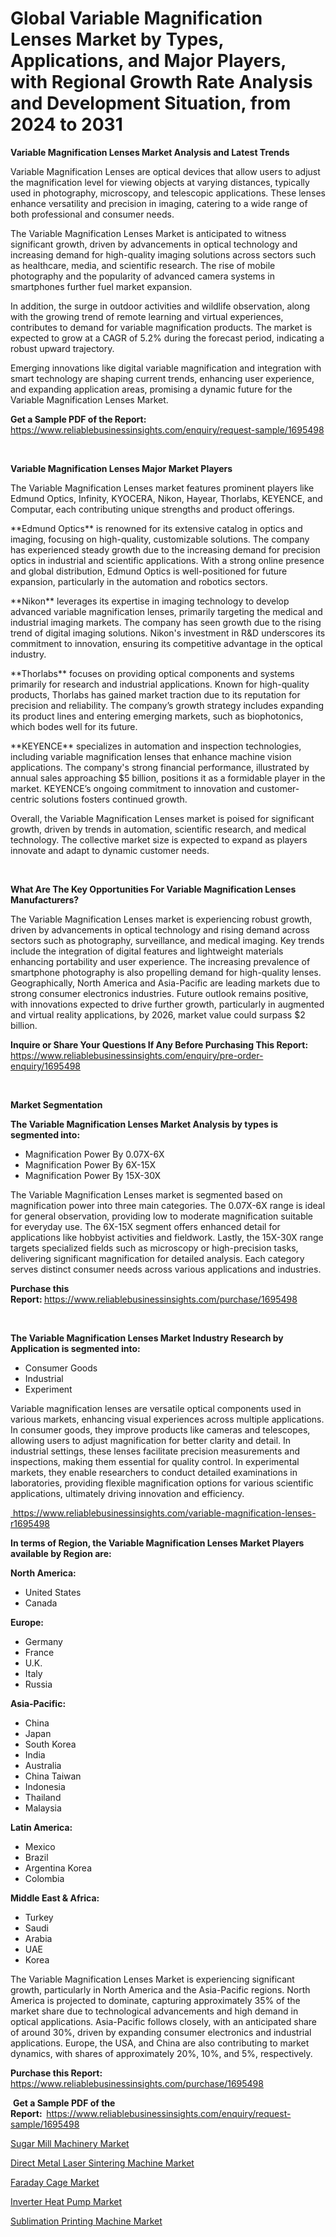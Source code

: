 <p><h1>Global Variable Magnification Lenses Market by Types, Applications, and Major Players, with Regional Growth Rate Analysis and Development Situation, from 2024 to 2031</h1></p><p><strong>Variable Magnification Lenses Market Analysis and Latest Trends</strong></p>
<p><p>Variable Magnification Lenses are optical devices that allow users to adjust the magnification level for viewing objects at varying distances, typically used in photography, microscopy, and telescopic applications. These lenses enhance versatility and precision in imaging, catering to a wide range of both professional and consumer needs.</p><p>The Variable Magnification Lenses Market is anticipated to witness significant growth, driven by advancements in optical technology and increasing demand for high-quality imaging solutions across sectors such as healthcare, media, and scientific research. The rise of mobile photography and the popularity of advanced camera systems in smartphones further fuel market expansion. </p><p>In addition, the surge in outdoor activities and wildlife observation, along with the growing trend of remote learning and virtual experiences, contributes to demand for variable magnification products. The market is expected to grow at a CAGR of 5.2% during the forecast period, indicating a robust upward trajectory. </p><p>Emerging innovations like digital variable magnification and integration with smart technology are shaping current trends, enhancing user experience, and expanding application areas, promising a dynamic future for the Variable Magnification Lenses Market.</p></p>
<p><strong>Get a Sample PDF of the Report:&nbsp;</strong> <a href="https://www.reliablebusinessinsights.com/enquiry/request-sample/1695498?utm_campaign=1721&utm_medium=2&utm_source=Github&utm_content=ia&utm_term=19102024&utm_id=variable-magnification-lenses">https://www.reliablebusinessinsights.com/enquiry/request-sample/1695498</a></p>
<p>&nbsp;</p>
<p><strong>Variable Magnification Lenses Major Market Players</strong></p>
<p><p>The Variable Magnification Lenses market features prominent players like Edmund Optics, Infinity, KYOCERA, Nikon, Hayear, Thorlabs, KEYENCE, and Computar, each contributing unique strengths and product offerings.</p><p>**Edmund Optics** is renowned for its extensive catalog in optics and imaging, focusing on high-quality, customizable solutions. The company has experienced steady growth due to the increasing demand for precision optics in industrial and scientific applications. With a strong online presence and global distribution, Edmund Optics is well-positioned for future expansion, particularly in the automation and robotics sectors.</p><p>**Nikon** leverages its expertise in imaging technology to develop advanced variable magnification lenses, primarily targeting the medical and industrial imaging markets. The company has seen growth due to the rising trend of digital imaging solutions. Nikon's investment in R&D underscores its commitment to innovation, ensuring its competitive advantage in the optical industry.</p><p>**Thorlabs** focuses on providing optical components and systems primarily for research and industrial applications. Known for high-quality products, Thorlabs has gained market traction due to its reputation for precision and reliability. The company’s growth strategy includes expanding its product lines and entering emerging markets, such as biophotonics, which bodes well for its future.</p><p>**KEYENCE** specializes in automation and inspection technologies, including variable magnification lenses that enhance machine vision applications. The company's strong financial performance, illustrated by annual sales approaching $5 billion, positions it as a formidable player in the market. KEYENCE’s ongoing commitment to innovation and customer-centric solutions fosters continued growth.</p><p>Overall, the Variable Magnification Lenses market is poised for significant growth, driven by trends in automation, scientific research, and medical technology. The collective market size is expected to expand as players innovate and adapt to dynamic customer needs.</p></p>
<p>&nbsp;</p>
<p><strong>What Are The Key Opportunities For Variable Magnification Lenses Manufacturers?</strong></p>
<p><p>The Variable Magnification Lenses market is experiencing robust growth, driven by advancements in optical technology and rising demand across sectors such as photography, surveillance, and medical imaging. Key trends include the integration of digital features and lightweight materials enhancing portability and user experience. The increasing prevalence of smartphone photography is also propelling demand for high-quality lenses. Geographically, North America and Asia-Pacific are leading markets due to strong consumer electronics industries. Future outlook remains positive, with innovations expected to drive further growth, particularly in augmented and virtual reality applications, by 2026, market value could surpass $2 billion.</p></p>
<p><strong>Inquire or Share Your Questions If Any Before Purchasing This Report:</strong> <a href="https://www.reliablebusinessinsights.com/enquiry/pre-order-enquiry/1695498?utm_campaign=1721&utm_medium=2&utm_source=Github&utm_content=ia&utm_term=19102024&utm_id=variable-magnification-lenses">https://www.reliablebusinessinsights.com/enquiry/pre-order-enquiry/1695498</a></p>
<p>&nbsp;</p>
<p><strong>Market Segmentation</strong></p>
<p><strong>The Variable Magnification Lenses Market Analysis by types is segmented into:</strong></p>
<p><ul><li>Magnification Power By 0.07X-6X</li><li>Magnification Power By 6X-15X</li><li>Magnification Power By 15X-30X</li></ul></p>
<p><p>The Variable Magnification Lenses market is segmented based on magnification power into three main categories. The 0.07X-6X range is ideal for general observation, providing low to moderate magnification suitable for everyday use. The 6X-15X segment offers enhanced detail for applications like hobbyist activities and fieldwork. Lastly, the 15X-30X range targets specialized fields such as microscopy or high-precision tasks, delivering significant magnification for detailed analysis. Each category serves distinct consumer needs across various applications and industries.</p></p>
<p><strong>Purchase this Report:&nbsp;</strong><a href="https://www.reliablebusinessinsights.com/purchase/1695498?utm_campaign=1721&utm_medium=2&utm_source=Github&utm_content=ia&utm_term=19102024&utm_id=variable-magnification-lenses">https://www.reliablebusinessinsights.com/purchase/1695498</a></p>
<p>&nbsp;</p>
<p><strong>The Variable Magnification Lenses Market Industry Research by Application is segmented into:</strong></p>
<p><ul><li>Consumer Goods</li><li>Industrial</li><li>Experiment</li></ul></p>
<p><p>Variable magnification lenses are versatile optical components used in various markets, enhancing visual experiences across multiple applications. In consumer goods, they improve products like cameras and telescopes, allowing users to adjust magnification for better clarity and detail. In industrial settings, these lenses facilitate precision measurements and inspections, making them essential for quality control. In experimental markets, they enable researchers to conduct detailed examinations in laboratories, providing flexible magnification options for various scientific applications, ultimately driving innovation and efficiency.</p></p>
<p><a href="https://www.reliablebusinessinsights.com/variable-magnification-lenses-r1695498?utm_campaign=1721&utm_medium=2&utm_source=Github&utm_content=ia&utm_term=19102024&utm_id=variable-magnification-lenses">&nbsp;https://www.reliablebusinessinsights.com/variable-magnification-lenses-r1695498</a></p>
<p><strong>In terms of Region, the Variable Magnification Lenses Market Players available by Region are:</strong></p>
<p>
    <p> <strong> North America: </strong>
        <ul>
            <li>United States</li>
            <li>Canada</li>
        </ul>
        </p> 
    <p> <strong> Europe: </strong>
        <ul>
            <li>Germany</li>
            <li>France</li>
            <li>U.K.</li>
            <li>Italy</li>
            <li>Russia</li>
        </ul>
        </p> 
    <p> <strong> Asia-Pacific: </strong>
        <ul>
            <li>China</li>
            <li>Japan</li>
            <li>South Korea</li>
            <li>India</li>
            <li>Australia</li>
            <li>China Taiwan</li>
            <li>Indonesia</li>
            <li>Thailand</li>
            <li>Malaysia</li>
        </ul>
        </p> 
    <p> <strong> Latin America: </strong>
        <ul>
            <li>Mexico</li>
            <li>Brazil</li>
            <li>Argentina Korea</li>
            <li>Colombia</li>
        </ul>
        </p> 
    <p> <strong> Middle East & Africa: </strong>
        <ul>
            <li>Turkey</li>
            <li>Saudi</li>
            <li>Arabia</li>
            <li>UAE</li>
            <li>Korea</li>
        </ul>
    </p>
    </p>
<p><p>The Variable Magnification Lenses Market is experiencing significant growth, particularly in North America and the Asia-Pacific regions. North America is projected to dominate, capturing approximately 35% of the market share due to technological advancements and high demand in optical applications. Asia-Pacific follows closely, with an anticipated share of around 30%, driven by expanding consumer electronics and industrial applications. Europe, the USA, and China are also contributing to market dynamics, with shares of approximately 20%, 10%, and 5%, respectively.</p></p>
<p><strong>Purchase this Report: </strong><a href="https://www.reliablebusinessinsights.com/purchase/1695498?utm_campaign=1721&utm_medium=2&utm_source=Github&utm_content=ia&utm_term=19102024&utm_id=variable-magnification-lenses">https://www.reliablebusinessinsights.com/purchase/1695498</a></p>
<p>&nbsp;<strong>Get a Sample PDF of the Report:&nbsp;&nbsp;</strong><a href="https://www.reliablebusinessinsights.com/enquiry/request-sample/1695498?utm_campaign=1721&utm_medium=2&utm_source=Github&utm_content=ia&utm_term=19102024&utm_id=variable-magnification-lenses">https://www.reliablebusinessinsights.com/enquiry/request-sample/1695498</a></p>
<p><strong></strong></p>
<p><p><a href="https://www.linkedin.com/pulse/future-innovation-global-sugar-mill-machinery-market-gleof?utm_campaign=1721&utm_medium=2&utm_source=Github&utm_content=ia&utm_term=19102024&utm_id=variable-magnification-lenses">Sugar Mill Machinery Market</a></p><p><a href="https://www.linkedin.com/pulse/direct-metal-laser-sintering-machine-market-evolution-i3aif?utm_campaign=1721&utm_medium=2&utm_source=Github&utm_content=ia&utm_term=19102024&utm_id=variable-magnification-lenses">Direct Metal Laser Sintering Machine Market</a></p><p><a href="https://www.linkedin.com/pulse/faraday-cage-landscape-product-spectrum-market-trajectories-jyrwf?utm_campaign=1721&utm_medium=2&utm_source=Github&utm_content=ia&utm_term=19102024&utm_id=variable-magnification-lenses">Faraday Cage Market</a></p><p><a href="https://www.linkedin.com/pulse/inverter-heat-pump-market-evolution-future-outlook-forecasting-ufwff?utm_campaign=1721&utm_medium=2&utm_source=Github&utm_content=ia&utm_term=19102024&utm_id=variable-magnification-lenses">Inverter Heat Pump Market</a></p><p><a href="https://www.linkedin.com/pulse/navigating-sublimation-printing-machine-market-expert-analysis-sw0jf?utm_campaign=1721&utm_medium=2&utm_source=Github&utm_content=ia&utm_term=19102024&utm_id=variable-magnification-lenses">Sublimation Printing Machine Market</a></p></p>